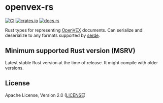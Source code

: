 # openvex-rs

[![CI](https://github.com/seedwing-io/openvex-rs/workflows/CI/badge.svg)](https://github.com/seedwing-io/openvex-rs/actions?query=workflow%3A%22CI%22)
[![crates.io](https://img.shields.io/crates/v/openvex.svg)](https://crates.io/crates/openvex)
[![docs.rs](https://docs.rs/openvex/badge.svg)](https://docs.rs/openvex)

Rust types for representing [OpenVEX](https://github.com/openvex/spec) documents. Can serialize and deserialize to any formats supported by [serde](https://crates.io/crates/serde).

## Minimum supported Rust version (MSRV)

Latest stable Rust version at the time of release. It might compile with older versions.



## License

Apache License, Version 2.0 ([LICENSE](LICENSE))
